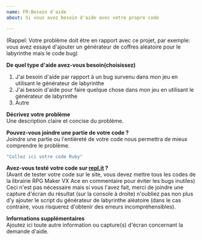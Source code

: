 ```yaml
---
name: FR:Besoin d'aide
about: Si vous avez besoin d'aide avec votre propre code

---
```


(Rappel: Votre problème doit être en rapport avec ce projet, par exemple: vous avez essayé d'ajouter un générateur de coffres aléatoire pour le labyrinthe mais le code bug)  
  
**De quel type d'aide avez-vous besoin(choisissez)**  
1. J'ai besoin d'aide par rapport à un bug survenu dans mon jeu en utilisant le générateur de labyrinthe 
2. J'ai besoin d'aide pour faire quelque chose dans mon jeu en utilisant le générateur de labyrinthe 
3. Autre  
  
**Décrivez votre problème**  
Une description claire et concise du problème.  

**Pouvez-vous joindre une partie de votre code ?**  
Joindre une partie ou l'entièreté de votre code nous permettra de mieux comprendre le problème.
```Ruby
"Collez ici votre code Ruby"
```

**Avez-vous testé votre code sur [repl.it](https://repl.it/repls/KnottyMountainousNumbers) ?**  
(Avant de tester votre code sur le site, vous devez mettre tous les codes de la librairie RPG Maker VX Ace en commentaire pour éviter les bugs inutiles)
Ceci n'est pas nécessaire mais si vous l'avez fait, merci de joindre une capture d'écran du résultat (sur la console à droite) n'oubliez pas non plus d'y ajouter le script du générateur de labyrinthe aléatoire (dans le cas contraire, vous risquerez d'obtenir des erreurs incompréhensibles).

**Informations supplémentaires**  
Ajoutez ici toute autre information ou capture(s) d'écran concernant la demande d'aide.
